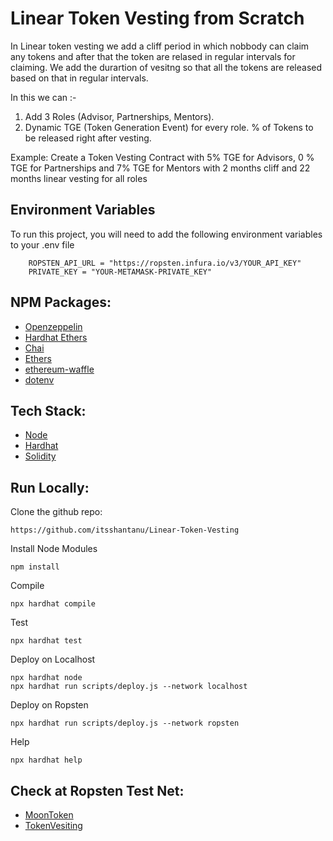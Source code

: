 # Linear Token Vesting from Scratch

In Linear token vesting we add a cliff period in which nobbody can claim any tokens and after that the token are relased in regular intervals for claiming.
We add the durartion of vesitng so that all the tokens are released based on that in regular intervals.

In this we can :-

1. Add 3 Roles (Advisor, Partnerships, Mentors).
2. Dynamic TGE (Token Generation Event) for every role. % of Tokens to be released right after vesting.

Example: Create a Token Vesting Contract with 5% TGE for Advisors, 0 % TGE for Partnerships and 7% TGE for Mentors with 2 months cliff and 22 months linear vesting for all roles

## Environment Variables

To run this project, you will need to add the following environment variables to your .env file

```
    ROPSTEN_API_URL = "https://ropsten.infura.io/v3/YOUR_API_KEY"
    PRIVATE_KEY = "YOUR-METAMASK-PRIVATE_KEY"
```

## NPM Packages:

 - [Openzeppelin](https://docs.openzeppelin.com/)
 - [Hardhat Ethers](https://www.npmjs.com/package/hardhat-ethers)
 - [Chai](https://www.npmjs.com/package/chai)
 - [Ethers](https://www.npmjs.com/package/ethers)
 - [ethereum-waffle](https://www.npmjs.com/package/ethereum-waffle)
 - [dotenv](https://www.npmjs.com/package/dotenv)

## Tech Stack:
 - [Node](https://nodejs.org/en/)
 - [Hardhat](https://hardhat.org/tutorial/)
 - [Solidity](https://docs.soliditylang.org/en/v0.8.13)


## Run Locally:

Clone the github repo:
```
https://github.com/itsshantanu/Linear-Token-Vesting
```

Install Node Modules
```
npm install
```

Compile
```
npx hardhat compile
```

Test
```
npx hardhat test
```

Deploy on Localhost
```
npx hardhat node
npx hardhat run scripts/deploy.js --network localhost
```

Deploy on Ropsten
```
npx hardhat run scripts/deploy.js --network ropsten
```

Help
```
npx hardhat help
```

## Check at Ropsten Test Net:
 - [MoonToken](https://ropsten.etherscan.io/address/0x9a26a8715792fD7670210d4ADbc52e7d504F8515)
 - [TokenVesiting](https://ropsten.etherscan.io/address/0xea07912E1d7334b8A7e13528D925227a1A207499)